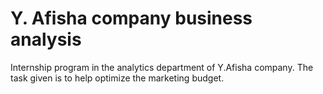 # Y. Afisha company business analysis

Internship program in the analytics department of Y.Afisha company. 
The task given is to help optimize the marketing budget.

